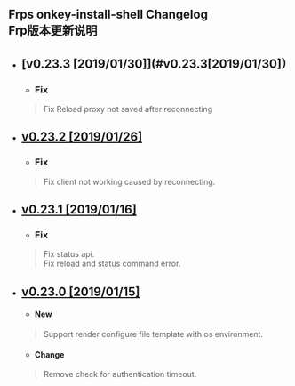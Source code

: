 Frps onkey-install-shell Changelog<br>Frp版本更新说明
---------------------------------------

 <!-- vim-markdown-toc GFM -->
 
 
* ## [v0.23.3 [2019/01/30]](#v0.23.3[2019/01/30]）
    * ### Fix
     > Fix Reload proxy not saved after reconnecting
  
* ## [v0.23.2 [2019/01/26]](#v0.23.2[2019/01/26])  
    * ### Fix 
     > Fix client not working caused by reconnecting.

* ## [v0.23.1 [2019/01/16]](#v0.23.1[2019/01/16])  
    * ### Fix 
     >Fix status api.<br> 
     >Fix reload and status command error.

* ## [v0.23.0 [2019/01/15]](#v0.23.0[2019/01/15])
    * #### New
     >Support render configure file template with os environment.
    * #### Change
     >Remove check for authentication timeout.
